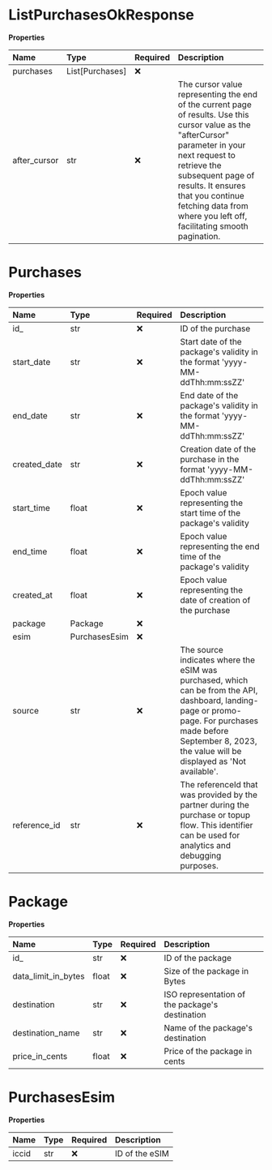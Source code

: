 # ListPurchasesOkResponse

**Properties**

| Name         | Type            | Required | Description                                                                                                                                                                                                                                                                                     |
| :----------- | :-------------- | :------- | :---------------------------------------------------------------------------------------------------------------------------------------------------------------------------------------------------------------------------------------------------------------------------------------------- |
| purchases    | List[Purchases] | ❌       |                                                                                                                                                                                                                                                                                                 |
| after_cursor | str             | ❌       | The cursor value representing the end of the current page of results. Use this cursor value as the "afterCursor" parameter in your next request to retrieve the subsequent page of results. It ensures that you continue fetching data from where you left off, facilitating smooth pagination. |

# Purchases

**Properties**

| Name         | Type          | Required | Description                                                                                                                                                                                                       |
| :----------- | :------------ | :------- | :---------------------------------------------------------------------------------------------------------------------------------------------------------------------------------------------------------------- |
| id\_         | str           | ❌       | ID of the purchase                                                                                                                                                                                                |
| start_date   | str           | ❌       | Start date of the package's validity in the format 'yyyy-MM-ddThh:mm:ssZZ'                                                                                                                                        |
| end_date     | str           | ❌       | End date of the package's validity in the format 'yyyy-MM-ddThh:mm:ssZZ'                                                                                                                                          |
| created_date | str           | ❌       | Creation date of the purchase in the format 'yyyy-MM-ddThh:mm:ssZZ'                                                                                                                                               |
| start_time   | float         | ❌       | Epoch value representing the start time of the package's validity                                                                                                                                                 |
| end_time     | float         | ❌       | Epoch value representing the end time of the package's validity                                                                                                                                                   |
| created_at   | float         | ❌       | Epoch value representing the date of creation of the purchase                                                                                                                                                     |
| package      | Package       | ❌       |                                                                                                                                                                                                                   |
| esim         | PurchasesEsim | ❌       |                                                                                                                                                                                                                   |
| source       | str           | ❌       | The source indicates where the eSIM was purchased, which can be from the API, dashboard, landing-page or promo-page. For purchases made before September 8, 2023, the value will be displayed as 'Not available'. |
| reference_id | str           | ❌       | The referenceId that was provided by the partner during the purchase or topup flow. This identifier can be used for analytics and debugging purposes.                                                             |

# Package

**Properties**

| Name                | Type  | Required | Description                                     |
| :------------------ | :---- | :------- | :---------------------------------------------- |
| id\_                | str   | ❌       | ID of the package                               |
| data_limit_in_bytes | float | ❌       | Size of the package in Bytes                    |
| destination         | str   | ❌       | ISO representation of the package's destination |
| destination_name    | str   | ❌       | Name of the package's destination               |
| price_in_cents      | float | ❌       | Price of the package in cents                   |

# PurchasesEsim

**Properties**

| Name  | Type | Required | Description    |
| :---- | :--- | :------- | :------------- |
| iccid | str  | ❌       | ID of the eSIM |
